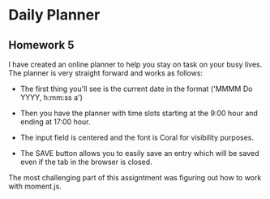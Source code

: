 # Daily Planner
## Homework 5

I have created an online planner to help you stay on task on your busy lives. 
The planner is very straight forward and works as follows: 

- The first thing you'll see is the current date in the format ('MMMM Do YYYY, h:mm:ss a') 

- Then you have the planner with time slots starting at the 9:00 hour and ending at 17:00 hour. 

- The input field is centered and the font is Coral for visibility purposes.

- The SAVE button allows you to easily save an entry which will be saved even if the tab in the browser is closed.

The most challenging part of this assigntment was figuring out how to work with moment.js. 
